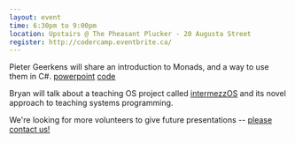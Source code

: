 ```yaml
---
layout: event
time: 6:30pm to 9:00pm
location: Upstairs @ The Pheasant Plucker - 20 Augusta Street
register: http://codercamp.eventbrite.ca/
---
```


Pieter Geerkens will share an introduction to Monads, and a way to use them in C#.  [powerpoint](https://github.com/pgeerkens/Presentations) [code](https://github.com/pgeerkens/Monads)

Bryan will talk about a teaching OS project called [intermezzOS](http://intermezzos.github.io/) and its novel approach to teaching systems programming. 


We're looking for more volunteers to give future presentations -- [please contact us!](mailto:codercamp@gmail.com)
